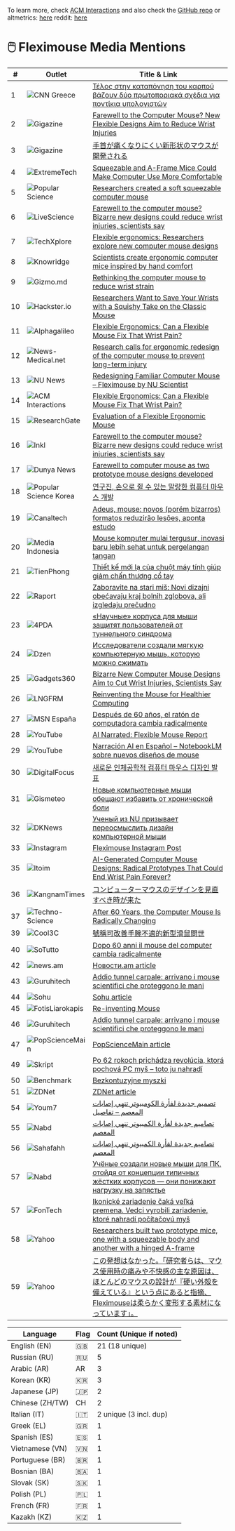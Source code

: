 To learn more, check [ ACM Interactions](https://dl.acm.org/doi/10.1145/3759241) and also check the [GitHub repo](https://github.com/orioli/Modified-ISO-9241-9-)  or altmetrics: [here](https://www.altmetric.com/details/180781987)  reddit: [here](https://www.reddit.com/r/MouseReview/comments/1nzd6w2/two_bbizzarre_mouse_shapes/)
 
# 🖱️ Fleximouse Media Mentions

| # | Outlet | Title & Link |
|---|--------|--------------|
| 1 | ![CNN Greece](https://img.shields.io/badge/CNN-Greece-red) | [Τέλος στην καταπόνηση του καρπού βάζουν δύο πρωτοποριακά σχέδια για ποντίκια υπολογιστών](https://www.cnn.gr/tech/story/496989/telos-stin-kataponisi-tou-karpoy-vazoun-dyo-protoporiaka-sxedia-gia-pontikia-ypologiston) |
| 2 | ![Gigazine](https://img.shields.io/badge/Gigazine-Article-darkred) | [Farewell to the Computer Mouse? New Flexible Designs Aim to Reduce Wrist Injuries](https://gigazine.net/gsc_news/en/20250923-mouse-wrist/) |
| 3 | ![Gigazine](https://img.shields.io/badge/Gigazine-Japan-darkred) | [手首が痛くなりにくい新形状のマウスが開発される](https://gigazine.net/news/20250923-mouse-wrist/) |
| 4 | ![ExtremeTech](https://img.shields.io/badge/Extreme%20Tech-Article-blue) | [Squeezable and A-Frame Mice Could Make Computer Use More Comfortable](https://www.msn.com/en-us/news/technology/squeezable-and-a-frame-mice-could-make-computer-use-more-comfortable/ar-AA1N8uC7?ocid=BingNewsVerp) |
| 5 | ![Popular Science](https://img.shields.io/badge/Popular%20Science-Article-blue) | [Researchers created a soft squeezable computer mouse](https://www.popsci.com/technology/squeezable-computer-mouse/) |
| 6 | ![LiveScience](https://img.shields.io/badge/LiveScience-Article-green) | [Farewell to the computer mouse? Bizarre new designs could reduce wrist injuries, scientists say](https://www.livescience.com/technology/computing/farewell-to-the-computer-mouse-bizarre-new-designs-could-reduce-wrist-injuries-scientists-say) |
| 7 | ![TechXplore](https://img.shields.io/badge/TechXplore-Article-orange) | [Flexible ergonomics: Researchers explore new computer mouse designs](https://techxplore.com/news/2025-09-flexible-ergonomics-explore-mouse.html) |
| 8 | ![Knowridge](https://img.shields.io/badge/Knowridge-Article-purple) | [Scientists create ergonomic computer mice inspired by hand comfort](https://knowridge.com/2025/09/scientists-create-ergonomic-computer-mice-inspired-by-hand-comfort/) |
| 9 | ![Gizmo.md](https://img.shields.io/badge/Gizmo.md-Article-red) | [Rethinking the computer mouse to reduce wrist strain](https://gizmo.md/2025/09/05/rethinking-the-computer-mouse-to-reduce-wrist-strain/) |
| 10 | ![Hackster.io](https://img.shields.io/badge/Hackster.io-Article-lightgrey) | [Researchers Want to Save Your Wrists with a Squishy Take on the Classic Mouse](https://www.hackster.io/news/researchers-want-to-save-your-wrists-with-a-squishy-take-on-the-classic-mouse-78112a03937d) |
| 11 | ![Alphagalileo](https://img.shields.io/badge/Alphagalileo-Article-yellow) | [Flexible Ergonomics: Can a Flexible Mouse Fix That Wrist Pain?](https://www.alphagalileo.org/en-gb/Item-Display/ItemId/262707) |
| 12 | ![News-Medical.net](https://img.shields.io/badge/News--Medical.net-Article-blueviolet) | [Research calls for ergonomic redesign of the computer mouse to prevent long-term injury](https://www.news-medical.net/news/20250904/Research-calls-for-ergonomic-redesign-of-the-computer-mouse-to-prevent-long-term-injury.aspx) |
| 13 | ![NU News](https://img.shields.io/badge/NU-News-informational) | [Redesigning Familiar Computer Mouse – Fleximouse by NU Scientist](https://nu.edu.kz/en/news/redesigning-familiar-computer-mouse-fleximouse-by-nu-scientist) |
| 14 | ![ACM Interactions](https://img.shields.io/badge/ACM%20Interactions-Feature-critical) | [Flexible Ergonomics: Can a Flexible Mouse Fix That Wrist Pain?](https://dl.acm.org/toc/interactions/2025/32/5#sec9) |
| 15 | ![ResearchGate](https://img.shields.io/badge/ResearchGate-Preprint-success) | [Evaluation of a Flexible Ergonomic Mouse](https://www.researchgate.net/publication/390246894_Evaluation_of_a_Flexible_Ergonomic_Mouse) |
| 16 | ![Inkl](https://img.shields.io/badge/Inkl-Article-darkblue) | [Farewell to the computer mouse? Bizarre new designs could reduce wrist injuries, scientists say](https://www.inkl.com/news/farewell-to-the-computer-mouse-bizarre-new-designs-could-reduce-wrist-injuries-scientists-say) |
| 17 | ![Dunya News](https://img.shields.io/badge/Dunya%20News-Article-darkgreen) | [Farewell to computer mouse as two prototype mouse designs developed](https://dunyanews.tv/en/Technology/907711-farewell-to-computer-mouse-as-two-prototype-mouse-designs-developed-) |
| 18 | ![Popular Science Korea](https://img.shields.io/badge/PopSci%20Korea-Article-pink) | [연구진, 손으로 쥘 수 있는 말랑한 컴퓨터 마우스 개발](https://www.popsci.co.kr/news/articleView.html?idxno=23910) |
| 19 | ![Canaltech](https://img.shields.io/badge/Canaltech-Article-brown) | [Adeus, mouse: novos (porém bizarros) formatos reduzirão lesões, aponta estudo](https://canaltech.com.br/saude/adeus-mouse-novos-porem-bizarros-formatos-reduzirao-lesoes-aponta-estudo/) |
| 20 | ![Media Indonesia](https://img.shields.io/badge/MediaIndonesia-ID-teal) | [Mouse komputer mulai tergusur, inovasi baru lebih sehat untuk pergelangan tangan](https://mediaindonesia.com/teknologi/812953/mouse-komputer-mulai-tergusur-inovasi-baru-lebih-sehat-untuk-pergelangan-tangan#goog_rewarded) |
| 21 | ![TienPhong](https://img.shields.io/badge/TienPhong-VN-green) | [Thiết kế mới lạ của chuột máy tính giúp giảm chấn thương cổ tay](https://tienphong.vn/thiet-ke-moi-la-cua-chuot-may-tinh-giup-giam-chan-thuong-co-tay-post1780216.tpo) |
| 22 | ![Raport](https://img.shields.io/badge/Raport-BA-orange) | [Zaboravite na stari miš: Novi dizajni obećavaju kraj bolnih zglobova, ali izgledaju prečudno](https://raport.ba/zaboravite-na-stari-mis-novi-dizajni-obecavaju-kraj-bolnih-zglobova-ali-izgledaju-precudno/#google_vignette) |
| 23 | ![4PDA](https://img.shields.io/badge/4PDA-RU-blue) | [«Научные» корпуса для мыши защитят пользователей от туннельного синдрома](https://4pda.to/2025/09/22/447287/nauchnye_korpusa_dlya_myshi_zaschityat_polzovatelej_ot_tunnelnogo_sindroma/) |
| 24 | ![Dzen](https://img.shields.io/badge/Dzen-RU-red) | [Исследователи создали мягкую компьютерную мышь, которую можно сжимать](https://dzen.ru/a/aNERk-Ojgg8L84xO) |
| 25 | ![Gadgets360](https://img.shields.io/badge/Gadgets360-EN-blue) | [Bizarre New Computer Mouse Designs Aim to Cut Wrist Injuries, Scientists Say](https://www.gadgets360.com/science/news/bizarre-new-computer-mouse-designs-aim-to-cut-wrist-injuries-scientists-say-9324148) |
| 26 | ![LNGFRM](https://img.shields.io/badge/LNGFRM-EN-green) | [Reinventing the Mouse for Healthier Computing](https://lngfrm.net/reinventing-the-mouse-for-healthier-computing/) |
| 27 | ![MSN España](https://img.shields.io/badge/MSN-ES-darkgreen) | [Después de 60 años, el ratón de computadora cambia radicalmente](https://www.msn.com/es-es/noticias/tecnologia/%EF%B8%8F-despu%C3%A9s-de-60-a%C3%B1os-el-rat%C3%B3n-de-computadora-cambia-radicalmente/ar-AA1Nw0SX?ocid=BingNewsVerp) |
| 28 | ![YouTube](https://img.shields.io/badge/YouTube-EN-red) | [AI Narrated: Flexible Mouse Report](https://www.youtube.com/watch?v=fxVcRn3qUYE) |
| 29 | ![YouTube](https://img.shields.io/badge/YouTube-ES-red) | [Narración AI en Español – NotebookLM sobre nuevos diseños de mouse](https://www.youtube.com/watch?v=h2HTiLIlQKg) |
| 30 | ![DigitalFocus](https://img.shields.io/badge/DigitalFocus-KR-purple) | [새로운 인체공학적 컴퓨터 마우스 디자인 발표](https://www.digitalfocus.news/news/articleView.html?idxno=14023) |
| 31 | ![Gismeteo](https://img.shields.io/badge/Gismeteo-RU-lightblue) | [Новые компьютерные мыши обещают избавить от хронической боли](https://www.gismeteo.ru/news/health/novye-kompjuternye-myshi-obeshhajut-izbavit-ot-hronicheskoj-boli/) |
| 32 | ![DKNews](https://img.shields.io/badge/DKNews-KZ-brown) | [Ученый из NU призывает переосмыслить дизайн компьютерной мыши](https://dknews.kz/ru/dk-it/368961-uchenyy-iz-nu-prizyvaet-pereosmyslit-dizayn) |
| 33 | ![Instagram](https://img.shields.io/badge/Instagram-EN-pink) | [Fleximouse Instagram Post](https://www.instagram.com/p/DOzLjo7gbYO/) |
| 35 | ![Itoim](https://img.shields.io/badge/Itoim-EN-darkblue) | [AI-Generated Computer Mouse Designs: Radical Prototypes That Could End Wrist Pain Forever?](https://www.itoim.com/article/en/9680/ai-generated-computer-mouse-designs%3A-radical-prototypes-that-could-end-wrist-pain-forever%253F.html) |
| 36 | ![KangnamTimes](https://img.shields.io/badge/KangnamTimes-JP-yellow) | [コンピューターマウスのデザインを見直すべき時が来た](https://www.kangnamtimes.com/ja/report/article/536868/) |
| 37 | ![Techno-Science](https://img.shields.io/badge/TechnoScience-FR-darkorange) | [After 60 Years, the Computer Mouse Is Radically Changing](https://www.techno-science.net/en/news/after-60-years-the-computer-mouse-is-radically-changing-N27609.html) |
| 39 | ![Cool3C](https://img.shields.io/badge/Cool3C-TW-teal) | [號稱可改善手腕不適的新型滑鼠問世](https://www.cool3c.com/article/243331) |
| 40 | ![SoTutto](https://img.shields.io/badge/SoTutto-IT-green) | [Dopo 60 anni il mouse del computer cambia radicalmente](https://sotutto.it/dopo-60-anni-il-mouse-del-computer-cambia-radicalmente/) || 41 | ![eng1](https://img.shields.io/badge/EngTech-IT-teal) | [Beyond the Click: New Mouse Designs Aimed at Preventing Wrist Strain](https://engtechnica.com/beyond-the-click-new-mouse-designs-aimed-at-preventing-wrist-strain/) |
| 42 | ![news.am](https://img.shields.io/badge/news.am-RU-gray) | [Новости.am article](https://news.am/rus/news/905646.html) |
| 43 | ![Guruhitech](https://img.shields.io/badge/Guruhitech-IT-green) | [Addio tunnel carpale: arrivano i mouse scientifici che proteggono le mani](https://guruhitech.com/addio-tunnel-carpale-arrivano-i-mouse-scientifici-che-proteggono-le-mani/) |
| 44 | ![Sohu](https://img.shields.io/badge/Sohu-ZH-red) | [Sohu article](https://www.sohu.com/a/936851871_122396381) |
| 45 | ![FotisLiarokapis](https://img.shields.io/badge/FotisLiarokapis-EN-blue) | [Re-inventing Mouse](https://fotisliarokapis.blogspot.com/2025/09/re-inventing-mouse.html) |
| 46 | ![Guruhitech](https://img.shields.io/badge/Guruhitech-IT-green) | [Addio tunnel carpale: arrivano i mouse scientifici che proteggono le mani](https://guruhitech.com/addio-tunnel-carpale-arrivano-i-mouse-scientifici-che-proteggono-le-mani/) |
| 47 | ![PopScienceMain](https://img.shields.io/badge/PopScienceMain-EN-orange) | [PopScienceMain article](https://popsciencemain.livejournal.com/9125186.html) |
| 49 | ![Skript](https://img.shields.io/badge/Skript-SK-cyan) | [Po 62 rokoch prichádza revolúcia, ktorá pochová PC myš – toto ju nahradí](https://www.skript.sk/po-62-rokoch-prichadza-revolucia-ktora-pochova-pc-mys-toto-ju-nahradi/) |
| 50 | ![Benchmark](https://img.shields.io/badge/Benchmark-PL-lightgreen) | [Bezkontuzyjne myszki](https://www.benchmark.pl/aktualnosci/bezkontuzyjne-myszki.html) |
| 51 | ![ZDNet](https://img.shields.io/badge/ZDNet-KR-magenta) | [ZDNet article](https://zdnet.co.kr/view/?no=20250925085457) |
| 54 | ![Youm7](https://img.shields.io/badge/Youm7-AR-red) | [تصميم جديدة لفأرة الكومبيوتر تنهي إصابات المعصم – تفاصيل](https://www.youm7.com/story/2025/9/24/%D8%AA%D8%B5%D8%A7%D9%85%D9%8A%D9%85-%D8%AC%D8%AF%D9%8A%D8%AF%D8%A9-%D9%84%D9%81%D8%A3%D8%B1%D8%A9-%D8%A7%D9%84%D9%83%D9%85%D8%A8%D9%8A%D9%88%D8%AA%D8%B1-%D8%AA%D9%86%D9%87%D9%89-%D8%A5%D8%B5%D8%A7%D8%A8%D8%A7%D8%AA-%D8%A7%D9%84%D9%85%D8%B9%D8%B5%D9%85-%D8%AA%D9%81%D8%A7%D8%B5%D9%8A%D9%84/7129813#google_vignette) |
| 55 | ![Nabd](https://img.shields.io/badge/Nabd-AR-green) | [تصاميم جديدة لفأرة الكمبيوتر تنهي إصابات المعصم](https://nabdapp.com/t/161365433) |
| 56 | ![Sahafahh](https://img.shields.io/badge/Sahafahh-AR-blue) | [تصاميم جديدة لفأرة الكمبيوتر تنهي إصابات المعصم](https://www.sahafahh.com/show24031914.html) |
| 57 | ![Nabd](https://img.shields.io/badge/ixbt-RU-RED) |[Учёные создали новые мыши для ПК, отойдя от концепции типичных жёстких корпусов — они понижают нагрузку на запястье](https://ixbt.games/news/2025/09/20/ucenye-sozdali-novye-mysi-dlia-pk-otoidia-ot-koncepcii-tipicnyx-zestkix-korpusov-oni-ponizaiut-nagru.html) |
| 57 | ![FonTech](https://img.shields.io/badge/FonTech-SK-lightblue) | [Ikonické zariadenie čaká veľká premena. Vedci vyrobili zariadenie, ktoré nahradí počítačovú myš](https://fontech.startitup.sk/revolucia-pocitacovej-mysi/) |
| 58 | ![Yahoo](https://img.shields.io/badge/Yahoo-EN-purple) | [Researchers built two prototype mice, one with a squeezable body and another with a hinged A-frame](https://currently.att.yahoo.com/att/farewell-computer-mouse-bizarre-designs-110000478.html) |
| 59 | ![Yahoo](https://img.shields.io/badge/nanonews-JP-purple) | [この発想はなかった。「研究者らは、マウス使用時の痛みや不快感の主な原因は、ほとんどのマウスの設計が『硬い外殻を備えている』という点にあると指摘、Fleximouseは柔らかく変形する素材になっています」。](https://naonews.jp/177318) |






| Language | Flag | Count (Unique if noted) |
|----------|------|--------------------------|
| English (EN) | 🇬🇧 | 21 (18 unique) |
| Russian (RU) | 🇷🇺 | 5 |
| Arabic (AR) | AR | 3 |
| Korean (KR) | 🇰🇷 | 3 |
| Japanese (JP) | 🇯🇵 | 2 |
| Chinese (ZH/TW) | CH | 2 |
| Italian (IT) | 🇮🇹 | 2 unique (3 incl. dup) |
| Greek (EL) | 🇬🇷 | 1 |
| Spanish (ES) | 🇪🇸 | 1 |
| Vietnamese (VN) | 🇻🇳 | 1 |
| Portuguese (BR) | 🇧🇷 | 1 |
| Bosnian (BA) | 🇧🇦 | 1 |
| Slovak (SK) | 🇸🇰 | 1 |
| Polish (PL) | 🇵🇱 | 1 |
| French (FR) | 🇫🇷 | 1 |
| Kazakh (KZ) | 🇰🇿 | 1 |






